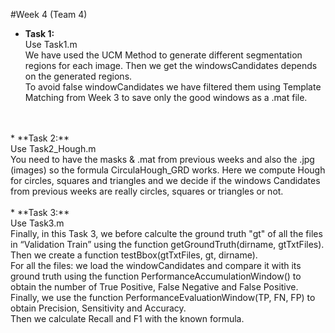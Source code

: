 #Week 4 (Team 4)

* **Task 1:**</br>
Use Task1.m</br>
We have used the UCM Method to generate different segmentation regions for each image. Then we get the windowsCandidates depends on the generated regions.</br>
To avoid false windowCandidates we have filtered them using Template Matching from Week 3 to save only the good windows as a .mat file.
</br>
</br>
* **Task 2:**</br>
Use Task2_Hough.m</br>
You need to have the masks & .mat from previous weeks and also the .jpg (images) so the formula CirculaHough_GRD works. Here we compute Hough for circles, squares and triangles and we decide if the windows Candidates from previous weeks are really circles, squares or triangles or not.
</br>
</br>
* **Task 3:**</br>
Use Task3.m</br>
Finally, in this Task 3, we before calculte the ground truth "gt" of all the files in “Validation Train” using the function getGroundTruth(dirname, gtTxtFiles).</br>
Then we create a function testBbox(gtTxtFiles, gt, dirname).</br>
For all the files: we load the windowCandidates and compare it with its ground truth using the function PerformanceAccumulationWindow() to obtain the number of True Positive, False Negative and False Positive. Finally, we use the function PerformanceEvaluationWindow(TP, FN, FP) to obtain Precision, Sensitivity and Accuracy.</br>
Then we calculate Recall and F1 with the known formula.
